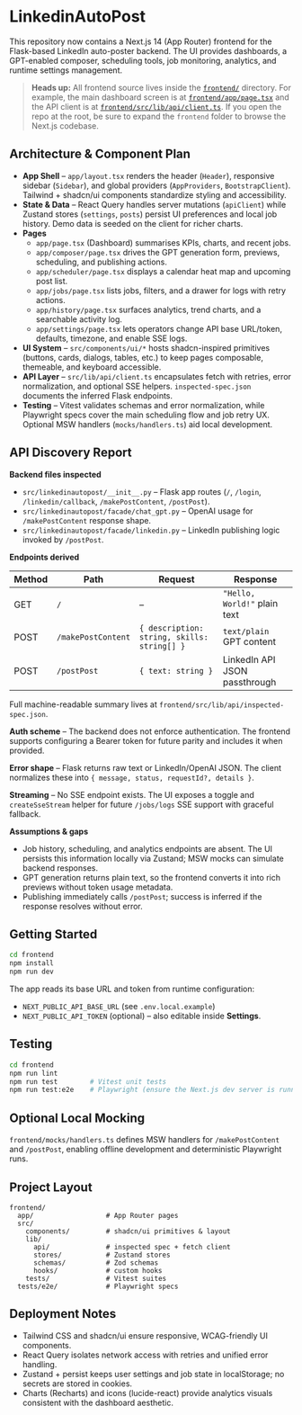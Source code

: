 # LinkedinAutoPost 

This repository now contains a Next.js 14 (App Router) frontend for the Flask-based LinkedIn auto-poster backend. The UI provides dashboards, a GPT-enabled composer, scheduling tools, job monitoring, analytics, and runtime settings management.

> **Heads up:** All frontend source lives inside the [`frontend/`](frontend) directory. For example, the main dashboard screen is at [`frontend/app/page.tsx`](frontend/app/page.tsx) and the API client is at [`frontend/src/lib/api/client.ts`](frontend/src/lib/api/client.ts). If you open the repo at the root, be sure to expand the `frontend` folder to browse the Next.js codebase.

## Architecture & Component Plan

- **App Shell** – `app/layout.tsx` renders the header (`Header`), responsive sidebar (`Sidebar`), and global providers (`AppProviders`, `BootstrapClient`). Tailwind + shadcn/ui components standardize styling and accessibility.
- **State & Data** – React Query handles server mutations (`apiClient`) while Zustand stores (`settings`, `posts`) persist UI preferences and local job history. Demo data is seeded on the client for richer charts.
- **Pages**
  - `app/page.tsx` (Dashboard) summarises KPIs, charts, and recent jobs.
  - `app/composer/page.tsx` drives the GPT generation form, previews, scheduling, and publishing actions.
  - `app/scheduler/page.tsx` displays a calendar heat map and upcoming post list.
  - `app/jobs/page.tsx` lists jobs, filters, and a drawer for logs with retry actions.
  - `app/history/page.tsx` surfaces analytics, trend charts, and a searchable activity log.
  - `app/settings/page.tsx` lets operators change API base URL/token, defaults, timezone, and enable SSE logs.
- **UI System** – `src/components/ui/*` hosts shadcn-inspired primitives (buttons, cards, dialogs, tables, etc.) to keep pages composable, themeable, and keyboard accessible.
- **API Layer** – `src/lib/api/client.ts` encapsulates fetch with retries, error normalization, and optional SSE helpers. `inspected-spec.json` documents the inferred Flask endpoints.
- **Testing** – Vitest validates schemas and error normalization, while Playwright specs cover the main scheduling flow and job retry UX. Optional MSW handlers (`mocks/handlers.ts`) aid local development.

## API Discovery Report

**Backend files inspected**

- `src/linkedinautopost/__init__.py` – Flask app routes (`/`, `/login`, `/linkedin/callback`, `/makePostContent`, `/postPost`).
- `src/linkedinautopost/facade/chat_gpt.py` – OpenAI usage for `/makePostContent` response shape.
- `src/linkedinautopost/facade/linkedin.py` – LinkedIn publishing logic invoked by `/postPost`.

**Endpoints derived**

| Method | Path | Request | Response |
| ------ | ---- | ------- | -------- |
| GET | `/` | – | `"Hello, World!"` plain text |
| POST | `/makePostContent` | `{ description: string, skills: string[] }` | `text/plain` GPT content |
| POST | `/postPost` | `{ text: string }` | LinkedIn API JSON passthrough |

Full machine-readable summary lives at `frontend/src/lib/api/inspected-spec.json`.

**Auth scheme** – The backend does not enforce authentication. The frontend supports configuring a Bearer token for future parity and includes it when provided.

**Error shape** – Flask returns raw text or LinkedIn/OpenAI JSON. The client normalizes these into `{ message, status, requestId?, details }`.

**Streaming** – No SSE endpoint exists. The UI exposes a toggle and `createSseStream` helper for future `/jobs/logs` SSE support with graceful fallback.

**Assumptions & gaps**

- Job history, scheduling, and analytics endpoints are absent. The UI persists this information locally via Zustand; MSW mocks can simulate backend responses.
- GPT generation returns plain text, so the frontend converts it into rich previews without token usage metadata.
- Publishing immediately calls `/postPost`; success is inferred if the response resolves without error.

## Getting Started

```bash
cd frontend
npm install
npm run dev
```

The app reads its base URL and token from runtime configuration:

- `NEXT_PUBLIC_API_BASE_URL` (see `.env.local.example`)
- `NEXT_PUBLIC_API_TOKEN` (optional) – also editable inside **Settings**.

## Testing

```bash
cd frontend
npm run lint
npm run test        # Vitest unit tests
npm run test:e2e    # Playwright (ensure the Next.js dev server is running)
```

## Optional Local Mocking

`frontend/mocks/handlers.ts` defines MSW handlers for `/makePostContent` and `/postPost`, enabling offline development and deterministic Playwright runs.

## Project Layout

```
frontend/
  app/                  # App Router pages
  src/
    components/         # shadcn/ui primitives & layout
    lib/
      api/              # inspected spec + fetch client
      stores/           # Zustand stores
      schemas/          # Zod schemas
      hooks/            # custom hooks
    tests/              # Vitest suites
  tests/e2e/            # Playwright specs
```

## Deployment Notes

- Tailwind CSS and shadcn/ui ensure responsive, WCAG-friendly UI components.
- React Query isolates network access with retries and unified error handling.
- Zustand + persist keeps user settings and job state in localStorage; no secrets are stored in cookies.
- Charts (Recharts) and icons (lucide-react) provide analytics visuals consistent with the dashboard aesthetic.

